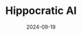 ---  
layout: startup_page  
title: "Hippocratic AI"  
id: "hippocraticai.com"  
permalink: "/hippocraticaihippocraticai.com09192024/"  
website: "http://www.HippocraticAI.com"  
funding_round: "Series A+"  
funding_amount: "$17M"  
investors: "NVentures, Greycroft, Leo Shapiro of 7Wire Ventures"  
about: "Hippocratic AI is building the first safety-focused Large Language Model (LLM) for healthcare. Their LLM aims to improve healthcare accessibility and outcomes by bringing deep healthcare expertise to everyone. The company leverages NVIDIA technologies to achieve low-latency, long-context conversational AI capabilities."  
markets: "Healthcare, AI"  
hq: "Palo Alto, California, United States"  
founded_year: ""  
linkedin: "https://www.linkedin.com/company/hippocratic-ai-health"  
twitter: ""  
instagram: ""  
facebook: ""  
crunchbase: "https://www.crunchbase.com/organization/hippocratic-ai"  
pitchbook: "https://pitchbook.com/profiles/company/527653-36"  

date_display: "19-Sep-2024"  
date: "2024-09-19"

# SEO Optimization  
meta_title: "Hippocratic AI - Series A+ Funding ($17M)"  
meta_description: "Hippocratic AI, Hippocratic AI is building the first safety-focused Large Language Model (LLM) for healthcare. Their LLM aims to improve healthcare accessibility and ..."  
meta_keywords: "Hippocratic AI, Healthcare, AI, Series A+ funding"  
canonical_url: "https://startup.projectstartups.com/hippocraticaihippocraticai.com09192024/"  
---